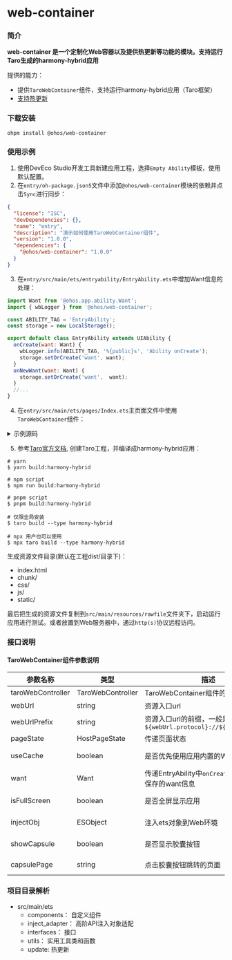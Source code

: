 # web-container
### 简介
**web-container 是一个定制化Web容器以及提供热更新等功能的模块。支持运行Taro生成的harmony-hybrid应用**

提供的能力：
- 提供`TaroWebContainer`组件，支持运行harmony-hybrid应用（Taro框架）
- [支持热更新](./docs/热更新使用.md)

### 下载安装

```
ohpm install @ohos/web-container
```

### 使用示例
1. 使用DevEco Studio开发工具新建应用工程，选择`Empty Ability`模板，使用默认配置。
2. 在`entry/oh-package.json5`文件中添加`@ohos/web-container`模块的依赖并点击`Sync`进行同步：

```json
{
  "license": "ISC",
  "devDependencies": {},
  "name": "entry",
  "description": "演示如何使用TaroWebContainer组件",
  "version": "1.0.0",
  "dependencies": {
    "@ohos/web-container": "1.0.0"
  }
}

```
3. 在`entry/src/main/ets/entryability/EntryAbility.ets`中增加Want信息的处理：
```js
import Want from '@ohos.app.ability.Want';
import { wbLogger } from '@ohos/web-container';

const ABILITY_TAG = 'EntryAbility';
const storage = new LocalStorage();

export default class EntryAbility extends UIAbility {
  onCreate(want: Want) {
    wbLogger.info(ABILITY_TAG, '%{public}s', 'Ability onCreate');
    storage.setOrCreate('want', want);
  }
  onNewWant(want: Want) {
    storage.setOrCreate('want',  want);
  }
  //...
}
```

4. 在`entry/src/main/ets/pages/Index.ets`主页面文件中使用`TaroWebContainer`组件：

<details>
<summary>示例源码</summary>

```js
// entry/src/main/ets/pages/Index.ets
import webView from '@ohos.web.webview';
import Want from '@ohos.app.ability.Want';
import Url from '@ohos.url';
import { TaroWebContainer, InjectObject, HostPageState, TaroWebController, Logger, LoggerLevel, wbLogger } from '@ohos/web-container';

const SAMPLE_INDEX_TAG = 'SampleIndex';
let storage = LocalStorage.getShared() // 获取共享的本地存储对象

@Entry(storage)
@Component
struct TaroMpharmonySample {
  @LocalStorageProp('want') want: Want = {};
  @State pageState: HostPageState = HostPageState.PageInit;
  @State taroWebController: TaroWebController = new TaroWebController();

  // 用户可以自定义对象注入到Web环境中，使用native.sayHello格式进行调用
  nativeObj: InjectObject = {
    sayHello: () => console.log('Hello World'),
  }

  onBackPress() {
    if (this.taroWebController.accessBackward()) {
      this.taroWebController.backward();
      return true;
    }
    return false;
  }

  aboutToAppear() {
    // 开启Web调试功能
    webView.WebviewController.setWebDebuggingAccess(true);
    Logger.setLogLevel(LoggerLevel.LOG_DEBUG);
  }

  onPageShow() {
    this.pageState = HostPageState.PageOnShow;
  }

  onPageHide() {
    this.pageState = HostPageState.PageOnHide;
  }

  webUrl(): string {
    // 开发阶段可以把网站静态资源文件放置到src/main/resources/rawfile/目录下
    // 生产环境下把网站静态资源放置到web服务器, 这里填写实际的网站地址url
    return 'resource://rawfile/index.html';
  }

  webUrlPrefix() {
    try {
        const url = Url.URL.parseURL(this.webUrl());
        return `${url.protocol}//${url.host}/`;
    } catch (err) {
        wbLogger.error(SAMPLE_INDEX_TAG, `Invalid webUrl: ${this.webUrl()}`);
        return '';
    }
  }

  build() {
    Column() {
      TaroWebContainer({
        pageState: this.pageState, // 页面状态同步到组件
        webUrl: this.webUrl(), // 初始Url
        webUrlPrefix: this.webUrlPrefix(),
        useCache: true,
        want: this.want, // want信息
        taroWebController: this.taroWebController,
        isFullScreen: true, // 是否全屏显示
        injectObj: this.nativeObj, // 注入对象
      })
        .width('100%')
        .height('100%')
    }
  }
}
```
</details>

5. 参考[Taro官方文档](https://taro-docs.jd.com/docs/GETTING-STARTED), 创建Taro工程，并编译成harmony-hybrid应用：
```shell
# yarn
$ yarn build:harmony-hybrid

# npm script
$ npm run build:harmony-hybrid

# pnpm script
$ pnpm build:harmony-hybrid

# 仅限全局安装
$ taro build --type harmony-hybrid

# npx 用户也可以使用
$ npx taro build --type harmony-hybrid
```

生成资源文件目录(默认在工程dist/目录下)：
 - index.html
 - chunk/
 - css/
 - js/
 - static/

最后把生成的资源文件复制到`src/main/resources/rawfile`文件夹下，启动运行应用进行测试。或者放置到Web服务器中，通过`http(s)`协议远程访问。

### 接口说明
#### TaroWebContainer组件参数说明
| 参数名称              | 类型                | 描述                                                    | 必填                    |
|-------------------|-------------------|-------------------------------------------------------|-----------------------|
| taroWebController | TaroWebController | TaroWebContainer组件的控制器                                | 是                     |
| webUrl            | string            | 资源入口url                                               | 是                     |
| webUrlPrefix      | string            | 资源入口url的前缀，一般是 `${webUrl.protocol}://${webUrl.host}/` | 是                     |
| pageState         | HostPageState     | 传递页面状态                                                | 是                     |
| useCache          | boolean           | 是否优先使用应用内置的Web资源                                      | 否，默认值： true           |
| want              | Want              | 传递EntryAbility中`onCreate`和`onNewWant`保存的want信息        | 否，默认值： { }            |
| isFullScreen      | boolean           | 是否全屏显示应用                                              | 否，默认值： true           |
| injectObj         | ESObject          | 注入ets对象到Web环境                                         | 否：默认值：undefined       |
| showCapsule       | boolean           | 是否显示胶囊按钮                                              | 否：默认值：true            |
| capsulePage       | string            | 点击胶囊按钮跳转的页面                                           | 否：默认值：`pages/Capsule` |

### 项目目录解析
- src/main/ets
  - components： 自定义组件
  - inject_adapter： 高阶API注入对象适配
  - interfaces： 接口
  - utils： 实用工具类和函数
  - update: 热更新
